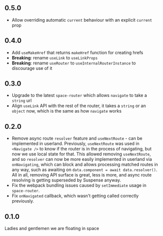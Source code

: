 ## 0.5.0

- Allow overriding automatic `current` behaviour with an explicit `current` prop

## 0.4.0

- Add `useMakeHref` that returns `makeHref` function for creating hrefs
- **Breaking**: rename `useLink` to `useLinkProps`
- **Breaking**: rename `useRouter` to `useInternalRouterInstance` to discourage use of it

## 0.3.0

- Upgrade to the latest `space-router` which allows `navigate` to take a `string` url
- Align `useLink` API with the rest of the router, it takes a `string` or an `object` now, which is the same as how `navigate` works

## 0.2.0

- Remove async route `resolver` feature and `useNextRoute` - can be implemented in userland. Previously, `useNextRoute` was used in `<Navigate />` to know if the router is in the process of navigating, but now we use local state for that. This allowed removing `useNextRoute`, and so `resolver` can now be more easily implemented in userland via `onNavigating`, which can block and allows processing matched routes in any way, such as awaiting on `data.component = await data.resolver()`. All in all, removing API surface is great, less is more, and async route resolving is getting superseded by Suspense anyway.
- Fix the webpack bundling issues caused by `setImmediate` usage in `space-router`.
- Fix `onNavigated` callback, which wasn't getting called correctly previously.

## 0.1.0

Ladies and gentlemen we are floating in space
